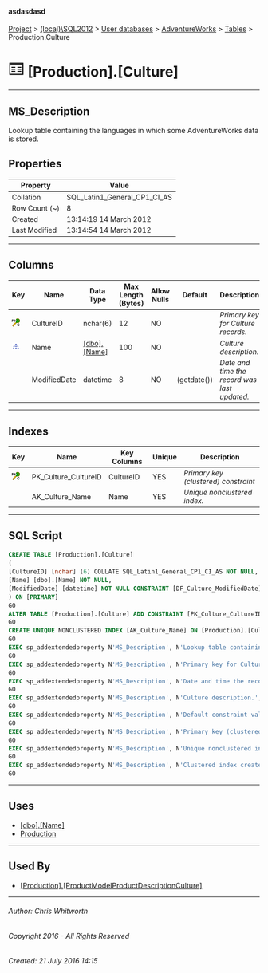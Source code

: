 #### asdasdasd

[Project](../../../../index.md) > [(local)\\SQL2012](../../../index.md) > [User databases](../../index.md) > [AdventureWorks](../index.md) > [Tables](Tables.md) > Production.Culture

# ![Tables](../../../../Images/Table32.png) [Production].[Culture]

---

## <a name="#description"></a>MS_Description

Lookup table containing the languages in which some AdventureWorks data is stored.

## <a name="#properties"></a>Properties

| Property | Value |
|---|---|
| Collation | SQL_Latin1_General_CP1_CI_AS |
| Row Count (~) | 8 |
| Created | 13:14:19 14 March 2012 |
| Last Modified | 13:14:54 14 March 2012 |


---

## <a name="#columns"></a>Columns

| Key | Name | Data Type | Max Length (Bytes) | Allow Nulls | Default | Description |
|---|---|---|---|---|---|---|
| [![Cluster Primary Key PK_Culture_CultureID: CultureID](../../../../Images/pkcluster.png)](#indexes) | CultureID | nchar(6) | 12 | NO |  | _Primary key for Culture records._ |
| [![Indexes AK_Culture_Name](../../../../Images/Index.png)](#indexes) | Name | [[dbo].[Name]](../Programmability/Types/User-Defined_Data_Types/Name.md) | 100 | NO |  | _Culture description._ |
|  | ModifiedDate | datetime | 8 | NO | (getdate()) | _Date and time the record was last updated._ |


---

## <a name="#indexes"></a>Indexes

| Key | Name | Key Columns | Unique | Description |
|---|---|---|---|---|
| [![Cluster Primary Key PK_Culture_CultureID: CultureID](../../../../Images/pkcluster.png)](#indexes) | PK_Culture_CultureID | CultureID | YES | _Primary key (clustered) constraint_ |
|  | AK_Culture_Name | Name | YES | _Unique nonclustered index._ |


---

## <a name="#sqlscript"></a>SQL Script

```sql
CREATE TABLE [Production].[Culture]
(
[CultureID] [nchar] (6) COLLATE SQL_Latin1_General_CP1_CI_AS NOT NULL,
[Name] [dbo].[Name] NOT NULL,
[ModifiedDate] [datetime] NOT NULL CONSTRAINT [DF_Culture_ModifiedDate] DEFAULT (getdate())
) ON [PRIMARY]
GO
ALTER TABLE [Production].[Culture] ADD CONSTRAINT [PK_Culture_CultureID] PRIMARY KEY CLUSTERED  ([CultureID]) ON [PRIMARY]
GO
CREATE UNIQUE NONCLUSTERED INDEX [AK_Culture_Name] ON [Production].[Culture] ([Name]) ON [PRIMARY]
GO
EXEC sp_addextendedproperty N'MS_Description', N'Lookup table containing the languages in which some AdventureWorks data is stored.', 'SCHEMA', N'Production', 'TABLE', N'Culture', NULL, NULL
GO
EXEC sp_addextendedproperty N'MS_Description', N'Primary key for Culture records.', 'SCHEMA', N'Production', 'TABLE', N'Culture', 'COLUMN', N'CultureID'
GO
EXEC sp_addextendedproperty N'MS_Description', N'Date and time the record was last updated.', 'SCHEMA', N'Production', 'TABLE', N'Culture', 'COLUMN', N'ModifiedDate'
GO
EXEC sp_addextendedproperty N'MS_Description', N'Culture description.', 'SCHEMA', N'Production', 'TABLE', N'Culture', 'COLUMN', N'Name'
GO
EXEC sp_addextendedproperty N'MS_Description', N'Default constraint value of GETDATE()', 'SCHEMA', N'Production', 'TABLE', N'Culture', 'CONSTRAINT', N'DF_Culture_ModifiedDate'
GO
EXEC sp_addextendedproperty N'MS_Description', N'Primary key (clustered) constraint', 'SCHEMA', N'Production', 'TABLE', N'Culture', 'CONSTRAINT', N'PK_Culture_CultureID'
GO
EXEC sp_addextendedproperty N'MS_Description', N'Unique nonclustered index.', 'SCHEMA', N'Production', 'TABLE', N'Culture', 'INDEX', N'AK_Culture_Name'
GO
EXEC sp_addextendedproperty N'MS_Description', N'Clustered index created by a primary key constraint.', 'SCHEMA', N'Production', 'TABLE', N'Culture', 'INDEX', N'PK_Culture_CultureID'
GO

```


---

## <a name="#uses"></a>Uses

* [[dbo].[Name]](../Programmability/Types/User-Defined_Data_Types/Name.md)
* [Production](../Security/Schemas/Production.md)


---

## <a name="#usedby"></a>Used By

* [[Production].[ProductModelProductDescriptionCulture]](ProductModelProductDescriptionCulture.md)


---

###### Author:  Chris Whitworth

###### Copyright 2016 - All Rights Reserved

###### Created: 21 July 2016 14:15

